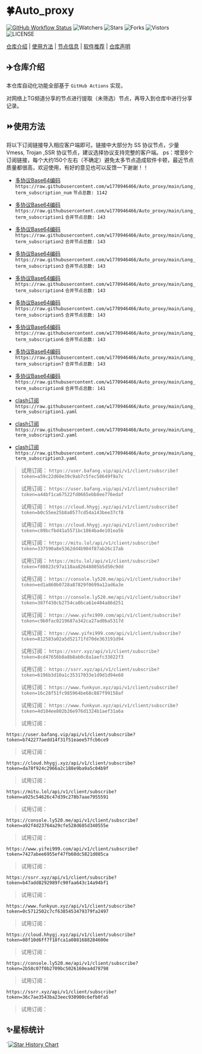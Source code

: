 # 🍀Auto_proxy
[![GitHub Workflow Status](https://img.shields.io/github/workflow/status/w1770946466/Auto_proxy/sub_merge?label=sub_merge)](https://github.com/w1770946466/Auto_proxy/actions/workflows/main.yml) 
![Watchers](https://img.shields.io/github/watchers/w1770946466/Auto_proxy) ![Stars](https://img.shields.io/github/stars/w1770946466/Auto_proxy) ![Forks](https://img.shields.io/github/forks/w1770946466/Auto_proxy) ![Vistors](https://visitor-badge.laobi.icu/badge?page_id=w1770946466.Auto_proxy) ![LICENSE](https://img.shields.io/badge/license-CC%20BY--SA%204.0-green.svg)

[仓库介绍](https://github.com/w1770946466/Auto_proxy#仓库介绍) | [使用方法](https://github.com/w1770946466/Auto_proxy#使用方法) | [节点信息](https://github.com/w1770946466/Auto_proxy#节点信息) | [软件推荐](https://github.com/w1770946466/Auto_proxy#客户端选择) | [仓库声明](https://github.com/w1770946466/Auto_proxy#仓库声明)

## ✈️仓库介绍
本仓库自动化功能全部基于 `GitHub Actions` 实现，

对网络上TG频道分享的节点进行提取（未筛选）节点，再导入到仓库中进行分享记录。

## ⏩使用方法
将以下订阅链接导入相应客户端即可。链接中大部分为 SS 协议节点，少量 Vmess, Trojan ,SSR 协议节点，建议选择协议支持完整的客户端。
ps：增至8个订阅链接，每个大约150个左右（不确定）避免太多节点造成软件卡顿，最近节点质量都很高，欢迎使用，有好的意见也可以反馈一下谢谢！！

- [多协议Base64编码](https://raw.githubusercontent.com/w1770946466/Auto_proxy/main/Long_term_subscription1)
`https://raw.githubusercontent.com/w1770946466/Auto_proxy/main/Long_term_subscription_num`
`节点总数: 1142`

- [多协议Base64编码](https://raw.githubusercontent.com/w1770946466/Auto_proxy/main/Long_term_subscription1)
`https://raw.githubusercontent.com/w1770946466/Auto_proxy/main/Long_term_subscription1`
`合并节点总数: 143`

- [多协议Base64编码](https://raw.githubusercontent.com/w1770946466/Auto_proxy/main/Long_term_subscription2)
`https://raw.githubusercontent.com/w1770946466/Auto_proxy/main/Long_term_subscription2`
`合并节点总数: 143`

- [多协议Base64编码](https://raw.githubusercontent.com/w1770946466/Auto_proxy/main/Long_term_subscription3)
`https://raw.githubusercontent.com/w1770946466/Auto_proxy/main/Long_term_subscription3`
`合并节点总数: 143`

- [多协议Base64编码](https://raw.githubusercontent.com/w1770946466/Auto_proxy/main/Long_term_subscription4)
`https://raw.githubusercontent.com/w1770946466/Auto_proxy/main/Long_term_subscription4`
`合并节点总数: 143`

- [多协议Base64编码](https://raw.githubusercontent.com/w1770946466/Auto_proxy/main/Long_term_subscription5)
`https://raw.githubusercontent.com/w1770946466/Auto_proxy/main/Long_term_subscription5`
`合并节点总数: 143`

- [多协议Base64编码](https://raw.githubusercontent.com/w1770946466/Auto_proxy/main/Long_term_subscription6)
`https://raw.githubusercontent.com/w1770946466/Auto_proxy/main/Long_term_subscription6`
`合并节点总数: 143`

- [多协议Base64编码](https://raw.githubusercontent.com/w1770946466/Auto_proxy/main/Long_term_subscription7)
`https://raw.githubusercontent.com/w1770946466/Auto_proxy/main/Long_term_subscription7`
`合并节点总数: 143`

- [多协议Base64编码](https://raw.githubusercontent.com/w1770946466/Auto_proxy/main/Long_term_subscription8)
`https://raw.githubusercontent.com/w1770946466/Auto_proxy/main/Long_term_subscription8`
`合并节点总数: 141`

- [clash订阅](https://raw.githubusercontent.com/w1770946466/Auto_proxy/main/Long_term_subscription2.yaml)
`https://raw.githubusercontent.com/w1770946466/Auto_proxy/main/Long_term_subscription1.yaml`

- [clash订阅](https://raw.githubusercontent.com/w1770946466/Auto_proxy/main/Long_term_subscription2.yaml)
`https://raw.githubusercontent.com/w1770946466/Auto_proxy/main/Long_term_subscription2.yaml`

- [clash订阅](https://raw.githubusercontent.com/w1770946466/Auto_proxy/main/Long_term_subscription3.yaml)
`https://raw.githubusercontent.com/w1770946466/Auto_proxy/main/Long_term_subscription3.yaml`



>
>试用订阅：
`https://user.bafang.vip/api/v1/client/subscribe?token=a59c22d60e39c9ab7c5fec58649f9a7c`
>
>试用订阅：
`https://user.bafang.vip/api/v1/client/subscribe?token=a44bf1ca67522fd0665ebb8ee776edaf`
>
>试用订阅：
`https://cloud.hhygj.xyz/api/v1/client/subscribe?token=b0c55ee25b8a0577cd54a143bee37cf8`
>
>试用订阅：
`https://cloud.hhygj.xyz/api/v1/client/subscribe?token=c89bcfbd41a5571bc1864ba4e101ea5b`
>
>试用订阅：
`https://mitu.lol/api/v1/client/subscribe?token=337590a8e5362dd4b904f87ab26c17ab`
>
>试用订阅：
`https://mitu.lol/api/v1/client/subscribe?token=f80823c97a118aa82648805b5d50c9dd`
>
>试用订阅：
`https://console.ly520.me/api/v1/client/subscribe?token=ed1a860b0728a87829f0699a12ad6a3e`
>
>试用订阅：
`https://console.ly520.me/api/v1/client/subscribe?token=387f430cb2754ca0bca61e404a86d251`
>
>试用订阅：
`https://www.yifei999.com/api/v1/client/subscribe?token=c9b0fac0219687a342ca27ad0ba5317d`
>
>试用订阅：
`https://www.yifei999.com/api/v1/client/subscribe?token=812583a02a5d52171fd70de363191d94`
>
>试用订阅：
`https://ssrr.xyz/api/v1/client/subscribe?token=8cd47656b8a8b8ab0c8a1aefc33022f3`
>
>试用订阅：
`https://ssrr.xyz/api/v1/client/subscribe?token=6196b3d10a1c35317033e1d9d1d94e60`
>
>试用订阅：
`https://www.funkyun.xyz/api/v1/client/subscribe?token=16c28f51fc985964be68c887f99158af`
>
>试用订阅：
`https://www.funkyun.xyz/api/v1/client/subscribe?token=4d104ee802b26e976d1324b1aef31a6a`
>
>试用订阅：
>
`https://user.bafang.vip/api/v1/client/subscribe?token=b742277aedd14f31f51eaee57fcb6ce9`
>
>试用订阅：
>
`https://cloud.hhygj.xyz/api/v1/client/subscribe?token=da78f924c2966a2c188e9ba9a5c04b9f`
>
>试用订阅：
>
`https://mitu.lol/api/v1/client/subscribe?token=a925c54626c47d39c278b7aae7955591`
>
>试用订阅：
>
`https://console.ly520.me/api/v1/client/subscribe?token=a92f4d23764a29cfe528d685d340555e`
>
>试用订阅：
>
`https://www.yifei999.com/api/v1/client/subscribe?token=7427abee6955ef47fb60dc5821d085ca`
>
>试用订阅：
>
`https://ssrr.xyz/api/v1/client/subscribe?token=b47add8292989fc90faa643c14a94bf1`
>
>试用订阅：
>
`https://www.funkyun.xyz/api/v1/client/subscribe?token=0c5712502c7cf6385453479379fa2497`
>
>试用订阅：
>
`https://cloud.hhygj.xyz/api/v1/client/subscribe?token=08f10d6ff7f18fca1a0881688284600e`
>
>试用订阅：
>
`https://console.ly520.me/api/v1/client/subscribe?token=2b58c07f0b2709bc5026160ea4d78798`
>
>试用订阅：
>
`https://ssrr.xyz/api/v1/client/subscribe?token=36c7ae3543ba23eec930900c6efb0fa5`
>
>试用订阅：






































## ✨星标统计
`[![Star History Chart](https://api.star-history.com/svg?repos=w1770946466/Auto_proxy&type=Date)](https://star-history.com/#w1770946466/Auto_proxy&Date)
